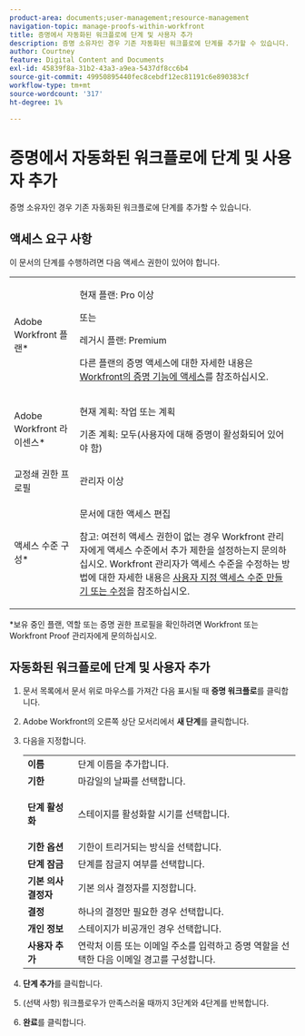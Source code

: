 ```yaml
---
product-area: documents;user-management;resource-management
navigation-topic: manage-proofs-within-workfront
title: 증명에서 자동화된 워크플로에 단계 및 사용자 추가
description: 증명 소유자인 경우 기존 자동화된 워크플로에 단계를 추가할 수 있습니다.
author: Courtney
feature: Digital Content and Documents
exl-id: 45839f8a-31b2-43a3-a9ea-5437df8cc6b4
source-git-commit: 49950895440fec8cebdf12ec81191c6e890383cf
workflow-type: tm+mt
source-wordcount: '317'
ht-degree: 1%

---
```


# 증명에서 자동화된 워크플로에 단계 및 사용자 추가

증명 소유자인 경우 기존 자동화된 워크플로에 단계를 추가할 수 있습니다.

## 액세스 요구 사항

이 문서의 단계를 수행하려면 다음 액세스 권한이 있어야 합니다.

<table style="table-layout:auto"> 
 <col> 
 <col> 
 <tbody> 
  <tr> 
   <td role="rowheader">Adobe Workfront 플랜*</td> 
   <td> <p>현재 플랜: Pro 이상</p> <p>또는</p> <p>레거시 플랜: Premium</p> <p>다른 플랜의 증명 액세스에 대한 자세한 내용은 <a href="/help/quicksilver/administration-and-setup/manage-workfront/configure-proofing/access-to-proofing-functionality.md" class="MCXref xref">Workfront의 증명 기능에 액세스</a>를 참조하십시오.</p> </td> 
  </tr> 
  <tr> 
   <td role="rowheader">Adobe Workfront 라이센스*</td> 
   <td> <p>현재 계획: 작업 또는 계획</p> <p>기존 계획: 모두(사용자에 대해 증명이 활성화되어 있어야 함)</p> </td> 
  </tr> 
  <tr> 
   <td role="rowheader">교정쇄 권한 프로필 </td> 
   <td>관리자 이상</td> 
  </tr> 
  <tr> 
   <td role="rowheader">액세스 수준 구성*</td> 
   <td> <p>문서에 대한 액세스 편집</p> <p>참고: 여전히 액세스 권한이 없는 경우 Workfront 관리자에게 액세스 수준에서 추가 제한을 설정하는지 문의하십시오. Workfront 관리자가 액세스 수준을 수정하는 방법에 대한 자세한 내용은 <a href="../../../administration-and-setup/add-users/configure-and-grant-access/create-modify-access-levels.md" class="MCXref xref">사용자 지정 액세스 수준 만들기 또는 수정</a>을 참조하십시오.</p> </td> 
  </tr> 
 </tbody> 
</table>

&#42;보유 중인 플랜, 역할 또는 증명 권한 프로필을 확인하려면 Workfront 또는 Workfront Proof 관리자에게 문의하십시오.

## 자동화된 워크플로에 단계 및 사용자 추가

1. 문서 목록에서 문서 위로 마우스를 가져간 다음 표시될 때 **증명 워크플로**&#x200B;를 클릭합니다.
1. Adobe Workfront의 오른쪽 상단 모서리에서 **새 단계**&#x200B;를 클릭합니다.
1. 다음을 지정합니다.

   <table style="table-layout:auto"> 
    <col> 
    <col> 
    <tbody> 
     <tr> 
      <td role="rowheader"><strong>이름</strong> </td> 
      <td>단계 이름을 추가합니다.</td> 
     </tr> 
     <tr> 
      <td role="rowheader"><strong>기한</strong> </td> 
      <td>마감일의 날짜를 선택합니다.</td> 
     </tr> 
     <tr> 
      <td role="rowheader"> <p><strong>단계 활성화</strong> </p> </td> 
      <td>스테이지를 활성화할 시기를 선택합니다.</td> 
     </tr> 
     <tr> 
      <td role="rowheader"><strong>기한 옵션</strong> </td> 
      <td>기한이 트리거되는 방식을 선택합니다.</td> 
     </tr> 
     <tr> 
      <td role="rowheader"><strong>단계 잠금</strong> </td> 
      <td>단계를 잠글지 여부를 선택합니다.</td> 
     </tr> 
     <tr> 
      <td role="rowheader"><strong>기본 의사 결정자</strong> </td> 
      <td>기본 의사 결정자를 지정합니다.</td> 
     </tr> 
     <tr> 
      <td role="rowheader"><strong>결정</strong> </td> 
      <td>하나의 결정만 필요한 경우 선택합니다. </td> 
     </tr> 
     <tr> 
      <td role="rowheader"><strong>개인 정보</strong> </td> 
      <td>스테이지가 비공개인 경우 선택합니다.</td> 
     </tr> 
     <tr> 
      <td role="rowheader"><strong>사용자 추가</strong> </td> 
      <td>연락처 이름 또는 이메일 주소를 입력하고 증명 역할을 선택한 다음 이메일 경고를 구성합니다.</td> 
     </tr> 
    </tbody> 
   </table>

1. **단계 추가**&#x200B;를 클릭합니다.
1. (선택 사항) 워크플로우가 만족스러울 때까지 3단계와 4단계를 반복합니다.
1. **완료**&#x200B;를 클릭합니다.
